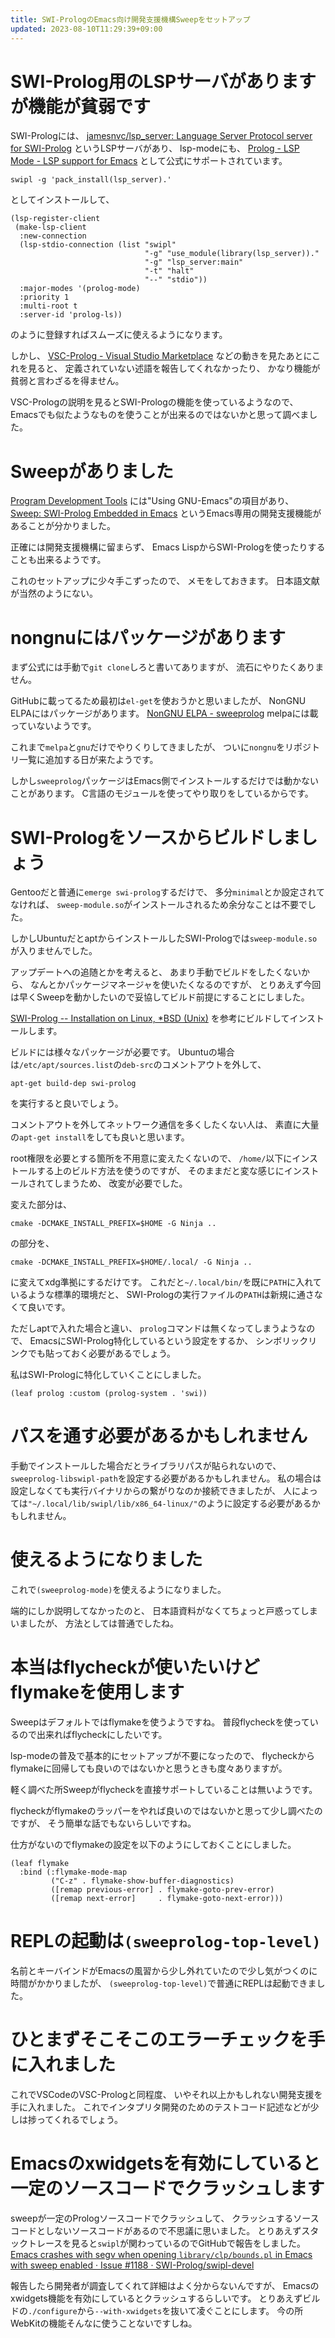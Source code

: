 ```yaml
---
title: SWI-PrologのEmacs向け開発支援機構Sweepをセットアップ
updated: 2023-08-10T11:29:39+09:00
---
```


# SWI-Prolog用のLSPサーバがありますが機能が貧弱です

SWI-Prologには、
[jamesnvc/lsp_server: Language Server Protocol server for SWI-Prolog](https://github.com/jamesnvc/lsp_server)
というLSPサーバがあり、
lsp-modeにも、
[Prolog - LSP Mode - LSP support for Emacs](https://emacs-lsp.github.io/lsp-mode/page/lsp-prolog/)
として公式にサポートされています。

~~~console
swipl -g 'pack_install(lsp_server).'
~~~

としてインストールして、

~~~elisp
(lsp-register-client
 (make-lsp-client
  :new-connection
  (lsp-stdio-connection (list "swipl"
                              "-g" "use_module(library(lsp_server))."
                              "-g" "lsp_server:main"
                              "-t" "halt"
                              "--" "stdio"))
  :major-modes '(prolog-mode)
  :priority 1
  :multi-root t
  :server-id 'prolog-ls))
~~~

のように登録すればスムーズに使えるようになります。

しかし、
[VSC-Prolog - Visual Studio Marketplace](https://marketplace.visualstudio.com/items?itemName=arthurwang.vsc-prolog)
などの動きを見たあとにこれを見ると、
定義されていない述語を報告してくれなかったり、
かなり機能が貧弱と言わざるを得ません。

VSC-Prologの説明を見るとSWI-Prologの機能を使っているようなので、
Emacsでも似たようなものを使うことが出来るのではないかと思って調べました。

# Sweepがありました

[Program Development Tools](https://www.swi-prolog.org/IDE.html)
には"Using GNU-Emacs"の項目があり、
[Sweep: SWI-Prolog Embedded in Emacs](https://eshelyaron.com/sweep.html)
というEmacs専用の開発支援機能があることが分かりました。

正確には開発支援機構に留まらず、
Emacs LispからSWI-Prologを使ったりすることも出来るようです。

これのセットアップに少々手こずったので、
メモをしておきます。
日本語文献が当然のようにない。

# nongnuにはパッケージがあります

まず公式には手動で`git clone`しろと書いてありますが、
流石にやりたくありません。

GitHubに載ってるため最初は`el-get`を使おうかと思いましたが、
NonGNU ELPAにはパッケージがあります。
[NonGNU ELPA - sweeprolog](https://elpa.nongnu.org/nongnu/sweeprolog.html)
melpaには載っていないようです。

これまで`melpa`と`gnu`だけでやりくりしてきましたが、
ついに`nongnu`をリポジトリ一覧に追加する日が来たようです。

しかし`sweeprolog`パッケージはEmacs側でインストールするだけでは動かないことがあります。
C言語のモジュールを使ってやり取りをしているからです。

# SWI-Prologをソースからビルドしましょう

Gentooだと普通に`emerge swi-prolog`するだけで、
多分`minimal`とか設定されてなければ、
`sweep-module.so`がインストールされるため余分なことは不要でした。

しかしUbuntuだとaptからインストールしたSWI-Prologでは`sweep-module.so`が入りませんでした。

アップデートへの追随とかを考えると、
あまり手動でビルドをしたくないから、
なんとかパッケージマネージャを使いたくなるのですが、
とりあえず今回は早くSweepを動かしたいので妥協してビルド前提にすることにしました。

[SWI-Prolog -- Installation on Linux, *BSD (Unix)](https://www.swi-prolog.org/build/unix.html)
を参考にビルドしてインストールします。

ビルドには様々なパッケージが必要です。
Ubuntuの場合は`/etc/apt/sources.list`の`deb-src`のコメントアウトを外して、

~~~console
apt-get build-dep swi-prolog
~~~

を実行すると良いでしょう。

コメントアウトを外してネットワーク通信を多くしたくない人は、
素直に大量の`apt-get install`をしても良いと思います。

root権限を必要とする箇所を不用意に変えたくないので、
`/home/`以下にインストールする上のビルド方法を使うのですが、
そのままだと変な感じにインストールされてしまうため、
改変が必要でした。

変えた部分は、

~~~console
cmake -DCMAKE_INSTALL_PREFIX=$HOME -G Ninja ..
~~~

の部分を、

~~~console
cmake -DCMAKE_INSTALL_PREFIX=$HOME/.local/ -G Ninja ..
~~~

に変えてxdg準拠にするだけです。
これだと`~/.local/bin/`を既に`PATH`に入れているような標準的環境だと、
SWI-Prologの実行ファイルの`PATH`は新規に通さなくて良いです。

ただしaptで入れた場合と違い、
`prolog`コマンドは無くなってしまうようなので、
EmacsにSWI-Prolog特化しているという設定をするか、
シンボリックリンクでも貼っておく必要があるでしょう。

私はSWI-Prologに特化していくことにしました。

~~~elisp
(leaf prolog :custom (prolog-system . 'swi))
~~~

# パスを通す必要があるかもしれません

手動でインストールした場合だとライブラリパスが貼られないので、
`sweeprolog-libswipl-path`を設定する必要があるかもしれません。
私の場合は設定しなくても実行バイナリからの繋がりなのか接続できましたが、
人によっては`"~/.local/lib/swipl/lib/x86_64-linux/"`のように設定する必要があるかもしれません。

# 使えるようになりました

これで`(sweeprolog-mode)`を使えるようになりました。

端的にしか説明してなかったのと、
日本語資料がなくてちょっと戸惑ってしまいましたが、
方法としては普通でしたね。

# 本当はflycheckが使いたいけどflymakeを使用します

Sweepはデフォルトではflymakeを使うようですね。
普段flycheckを使っているので出来ればflycheckにしたいです。

lsp-modeの普及で基本的にセットアップが不要になったので、
flycheckからflymakeに回帰しても良いのではないかと思うときも度々ありますが。

軽く調べた所Sweepがflycheckを直接サポートしていることは無いようです。

flycheckがflymakeのラッパーをやれば良いのではないかと思って少し調べたのですが、
そう簡単な話でもないらしいですね。

仕方がないのでflymakeの設定を以下のようにしておくことにしました。

~~~elisp
(leaf flymake
  :bind (:flymake-mode-map
         ("C-z" . flymake-show-buffer-diagnostics)
         ([remap previous-error] . flymake-goto-prev-error)
         ([remap next-error]     . flymake-goto-next-error)))
~~~

# REPLの起動は`(sweeprolog-top-level)`

名前とキーバインドがEmacsの風習から少し外れていたので少し気がつくのに時間がかかりましたが、
`(sweeprolog-top-level)`で普通にREPLは起動できました。

# ひとまずそこそこのエラーチェックを手に入れました

これでVSCodeのVSC-Prologと同程度、
いやそれ以上かもしれない開発支援を手に入れました。
これでインタプリタ開発のためのテストコード記述などが少しは捗ってくれるでしょう。

# Emacsのxwidgetsを有効にしていると一定のソースコードでクラッシュします

sweepが一定のPrologソースコードでクラッシュして、
クラッシュするソースコードとしないソースコードがあるので不思議に思いました。
とりあえずスタックトレースを見ると`swipl`が関わっているのでGitHubで報告をしました。
[Emacs crashes with segv when opening `library/clp/bounds.pl` in Emacs with sweep enabled · Issue #1188 · SWI-Prolog/swipl-devel](https://github.com/SWI-Prolog/swipl-devel/issues/1188)

報告したら開発者が調査してくれて詳細はよく分からないんですが、
Emacsのxwidgets機能を有効にしているとクラッシュするらしいです。
とりあえずビルドの`./configure`から`--with-xwidgets`を抜いて凌ぐことにします。
今の所WebKitの機能そんなに使うことないですしね。
